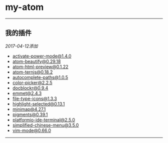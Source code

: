 # my-atom

------------------

## 我的插件

*2017-04-12添加*

* activate-power-mode@1.4.0
* atom-beautify@0.29.18
* atom-html-preview@0.1.22
* atom-ternjs@0.18.2
* autocomplete-paths@1.0.5
* color-picker@2.2.5
* docblockr@0.9.4
* emmet@2.4.3
* file-type-icons@1.3.3
* highlight-selected@0.13.1
* minimap@4.27.1
* pigments@0.39.1
* platformio-ide-terminal@2.5.0
* simplified-chinese-menu@3.5.0
* vim-mode@0.66.0

------------------

